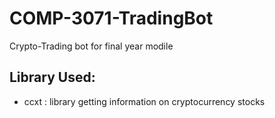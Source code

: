 # COMP-3071-TradingBot
Crypto-Trading bot for final year modile 

## Library Used:
- ccxt : library getting information on cryptocurrency stocks
